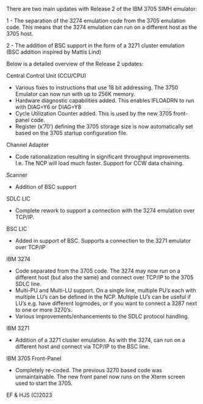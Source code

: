 There are two main updates with Release 2 of the IBM 3705 SIMH emulator:

1 - The separation of the 3274 emulation code from the 3705 emulation code. 
    This means that the 3274 emulation can run on a different host as the 3705 host.

2 - The addition of BSC support in the form of a 3271 cluster emulation 
    (BSC addition inspired by Mattis Lind) 

      
Below is a detailed overview of the Release 2 updates:

Central Control Unit (CCU/CPU)
- Various fixes to instructions that use 18 bit addressing. 
  The 3750 Emulator can now run with up to 256K memory.
- Hardware diagnostic capabilities added. 
  This enables IFLOADRN to run with DIAG=Y6 or DIAG=Y8  
- Cycle Utilization Counter added. 
  This is used by the new 3705 front-panel code.
- Register (x’70’) defining the 3705 storage size is now automatically set 
     based on the 3705 startup configuration file.

Channel Adapter 
- Code rationalization resulting in significant throughput improvements. I.e. 
  The NCP will load much faster.
  Support for CCW data chaining.

Scanner 
- Addition of BSC support

SDLC LIC
- Complete rework to support a connection with the 3274 emulation over TCP/IP.

BSC LIC 
- Added in support of BSC. Supports a connection to the 3271 emulator over TCP/IP

IBM 3274 
- Code separated from the 3705 code. The 3274 may now run on a different 
  host (but also the same) and connect over TCP/IP to the 3705 SDLC line.
- Multi-PU and Multi-LU support. On a single line, multiple PU’s each with
  multiple LU’s can be defined in the NCP. Multiple LU’s can be useful 
  if LU’s e.g. have different logmodes, or if you want to connect a 3287 
  next to one or more 3270’s.
- Various improvements/enhancements to the SDLC protocol handling.

IBM 3271
- Addition of a 3271 cluster emulation. As with the 3274, can run on a 
  different host and connect via TCP/IP to the BSC line.

IBM 3705 Front-Panel
- Completely re-coded. The previous 3270 based code was unmaintainable. 
  The new front panel now runs on the Xterm screen used to start the 3705.

EF & HJS  (C)2023

